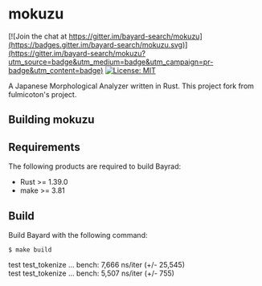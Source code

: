 # mokuzu

[![Join the chat at https://gitter.im/bayard-search/mokuzu](https://badges.gitter.im/bayard-search/mokuzu.svg)](https://gitter.im/bayard-search/mokuzu?utm_source=badge&utm_medium=badge&utm_campaign=pr-badge&utm_content=badge)
[![License: MIT](https://img.shields.io/badge/License-MIT-yellow.svg)](https://opensource.org/licenses/MIT)

A Japanese Morphological Analyzer written in Rust. This project fork from fulmicoton's project.


## Building mokuzu

## Requirements

The following products are required to build Bayrad:

- Rust >= 1.39.0
- make >= 3.81

## Build

Build Bayard with the following command:

```text
$ make build
```

test test_tokenize ... bench:       7,666 ns/iter (+/- 25,545)  
test test_tokenize ... bench:       5,507 ns/iter (+/- 755)
